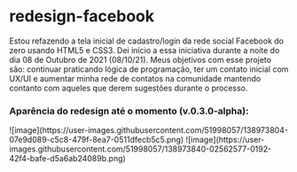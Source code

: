 # redesign-facebook
Estou refazendo a tela inicial de cadastro/login da rede social Facebook do zero usando HTML5 e CSS3.
Dei início a essa iniciativa durante a noite do dia 08 de Outubro de 2021 (08/10/21).
Meus objetivos com esse projeto são: continuar praticando lógica de programação, ter um contato inicial com UX/UI e aumentar minha rede de contatos na comunidade mantendo contanto com aqueles que derem sugestões durante o processo.

<h3>Aparência do redesign até o momento (v.0.3.0-alpha): </h3>
![image](https://user-images.githubusercontent.com/51998057/138973804-07e9d089-c5c8-479f-8ea7-0511dfecb5c5.png)
![image](https://user-images.githubusercontent.com/51998057/138973840-02562577-0192-42f4-bafe-d5a6ab24089b.png)
